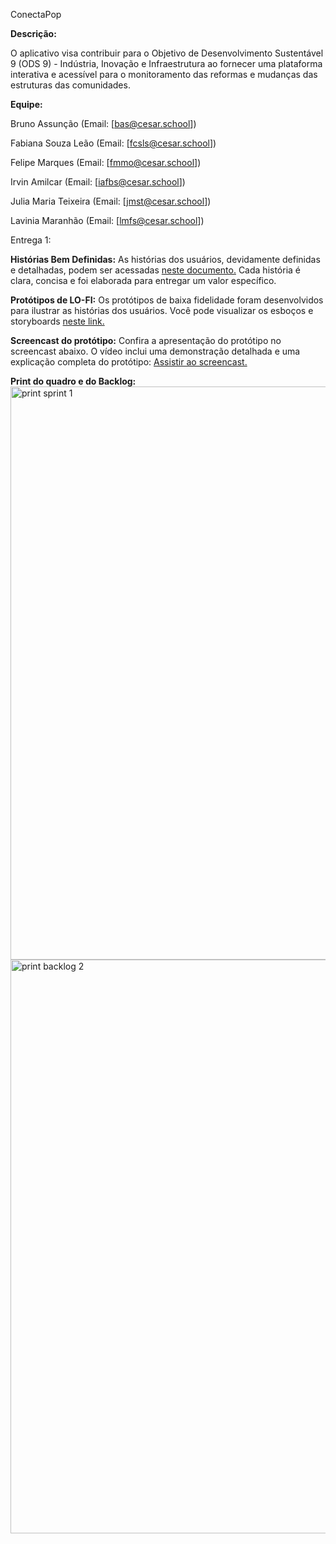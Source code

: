 ConectaPop

__Descrição:__

O aplicativo visa contribuir para o Objetivo de Desenvolvimento Sustentável 9 (ODS 9) - Indústria, Inovação e Infraestrutura ao fornecer uma plataforma interativa e acessível para o monitoramento das reformas e mudanças das estruturas das comunidades.

__Equipe:__

Bruno Assunção
(Email: [bas@cesar.school])

Fabiana Souza Leão
(Email: [fcsls@cesar.school])

Felipe Marques
(Email: [fmmo@cesar.school])

Irvin Amilcar
(Email: [iafbs@cesar.school])

Julia Maria Teixeira
(Email: [jmst@cesar.school])

Lavinia Maranhão
(Email: [lmfs@cesar.school])

Entrega 1:

__Histórias Bem Definidas:__
As histórias dos usuários, devidamente definidas e detalhadas, podem ser acessadas [neste documento.](https://docs.google.com/document/d/1dVWGrCuVH_bPpP2ZX_JoNDxUlfM8ij-ivFmqM-KuvS0/edit?usp=sharing) Cada história é clara, concisa e foi elaborada para entregar um valor específico.

__Protótipos de LO-FI:__
Os protótipos de baixa fidelidade foram desenvolvidos para ilustrar as histórias dos usuários. Você pode visualizar os esboços e storyboards [neste link.](https://www.figma.com/design/Qab1UVomdm80XcZu2h5VZ9/Storyboards?node-id=5-404&t=3yAeGo8ZSWRk0G9n-1)

__Screencast do protótipo:__
Confira a apresentação do protótipo no screencast abaixo. O vídeo inclui uma demonstração detalhada e uma explicação completa do protótipo:
[Assistir ao screencast.](https://youtu.be/R81cI1H7oLc?si=B2GDpFqC0Zz2oEbK)

__Print do quadro e do Backlog:__
<img width="917" alt="print sprint 1" src="https://github.com/user-attachments/assets/b324d162-09c0-4514-a13c-44f02ec271fb">
<img width="918" alt="print backlog 2" src="https://github.com/user-attachments/assets/f1a69383-9ce2-44a9-bc0d-cc5e0084b72a">


